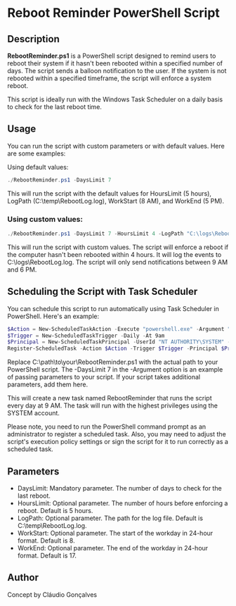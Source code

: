 # Reboot Reminder PowerShell Script
## Description
**RebootReminder.ps1** is a PowerShell script designed to remind users to reboot their system if it hasn't been rebooted within a specified number of days. The script sends a balloon notification to the user. If the system is not rebooted within a specified timeframe, the script will enforce a system reboot.

This script is ideally run with the Windows Task Scheduler on a daily basis to check for the last reboot time.

## Usage
You can run the script with custom parameters or with default values. Here are some examples:

Using default values:

```powershell
./RebootReminder.ps1 -DaysLimit 7
```
This will run the script with the default values for HoursLimit (5 hours), LogPath (C:\temp\RebootLog.log), WorkStart (8 AM), and WorkEnd (5 PM).

### Using custom values:

```powershell
./RebootReminder.ps1 -DaysLimit 7 -HoursLimit 4 -LogPath "C:\logs\RebootLog.log" -WorkStart 9 -WorkEnd 18
```
This will run the script with custom values. The script will enforce a reboot if the computer hasn't been rebooted within 4 hours. It will log the events to C:\logs\RebootLog.log. The script will only send notifications between 9 AM and 6 PM.

## Scheduling the Script with Task Scheduler
You can schedule this script to run automatically using Task Scheduler in PowerShell. Here's an example:

```powershell
$Action = New-ScheduledTaskAction -Execute "powershell.exe" -Argument "-File C:\path\to\your\RebootReminder.ps1 -DaysLimit 7"
$Trigger = New-ScheduledTaskTrigger -Daily -At 9am
$Principal = New-ScheduledTaskPrincipal -UserId "NT AUTHORITY\SYSTEM" -LogonType ServiceAccount -RunLevel Highest
Register-ScheduledTask -Action $Action -Trigger $Trigger -Principal $Principal -TaskName "RebootReminder" -Description "Runs the RebootReminder.ps1 script daily at 9 AM"
```
Replace C:\path\to\your\RebootReminder.ps1 with the actual path to your PowerShell script. The -DaysLimit 7 in the -Argument option is an example of passing parameters to your script. If your script takes additional parameters, add them here.

This will create a new task named RebootReminder that runs the script every day at 9 AM. The task will run with the highest privileges using the SYSTEM account.

Please note, you need to run the PowerShell command prompt as an administrator to register a scheduled task. Also, you may need to adjust the script's execution policy settings or sign the script for it to run correctly as a scheduled task.

## Parameters
- DaysLimit: Mandatory parameter. The number of days to check for the last reboot.
- HoursLimit: Optional parameter. The number of hours before enforcing a reboot. Default is 5 hours.
- LogPath: Optional parameter. The path for the log file. Default is C:\temp\RebootLog.log.
- WorkStart: Optional parameter. The start of the workday in 24-hour format. Default is 8.
- WorkEnd: Optional parameter. The end of the workday in 24-hour format. Default is 17.
## Author
Concept by Cláudio Gonçalves
